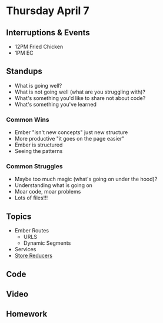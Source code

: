 # Thursday April 7

## Interruptions & Events

* 12PM Fried Chicken
* 1PM EC

## Standups

* What is going well?
* What is not going well (what are you struggling with)?
* What's something you'd like to share not about code?
* What's something you've learned

### Common Wins

* Ember "isn't new concepts" just new structure
* More productive "it goes on the page easier"
* Ember is structured
* Seeing the patterns

### Common Struggles

* Maybe too much magic (what's going on under the hood)?
* Understanding what is going on
* Moar code, moar problems
* Lots of files!!!

## Topics

- Ember Routes
  * URLS
  * Dynamic Segments
- Services
- [Store Reducers](reducers.html)

## Code

## Video

## Homework
